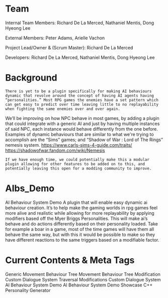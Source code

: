 # Team
Internal Team Members: Richard De La Merced, Nathaniel Mentis, Dong Hyeong Lee 

External Members: Peter Adams, Arielle Vachon

Project Lead/Owner & (Scrum Master): Richard De La Merced

Developers: Richard De La Merced, Nathaniel Mentis, Dong Hyeong Lee 


# Background
	There is yet to be a plugin specifically for making AI behaviours dynamic that revolve around the concept of having AI agents having “personalities.” Most RPG games the enemies have a set pattern which can get easy to predict over time leaving little to no replayability when fighting the same enemies over and over again. 
We’ll be improving on how NPC behave in most games, by adding a plugin that could integrate with a generic AI and just by having multiple instances of said NPC, each instance would behave differently from the one before. 
Examples of dynamic behaviours that are similar to what we're trying to accomplish are the “Sims” games; and “Shadow of War : Lord of The Rings” nemesis system.
https://www.carls-sims-4-guide.com/traits/
https://shadowofwar.fandom.com/wiki/Nemesis

	If we have enough time, we could potentially make this a modular plugin allowing for other features to be added on to this, and potentially leaving this open for a modding community to improve.


# AIbs_Demo
AI Behaviour System Demo
	A plugin that will enable easy dynamic ai behaviour creation. It’s to help make the gaming worlds in rpg games feel more alive and realistic while allowing for more replayability by applying modifiers based off the Myer Briggs Personalities. This will make ai’s behave and do actions differently based on their personality loaded. Take for example a boar in a game, most of the time games will have them all behave the same way, but with this it would be possible to make so they have different reactions to the same triggers based on a modifiable factor.

# Current Contents & Meta Tags
Generic Movement Behaviour Tree 
Movement Behaviour Tree Modification
Custom Dialogue System Traversal Modifications
Custom Dialogue System
AI Behaviour System Demo
AI Behaviour System Demo Showcase
C++ Personality Generator

